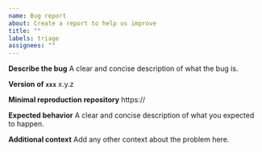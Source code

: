 ```yaml
---
name: Bug report
about: Create a report to help us improve
title: ""
labels: triage
assignees: ""
---
```


**Describe the bug**
A clear and concise description of what the bug is.

**Version of `xxx`**
x.y.z

**Minimal reproduction repository**
https://

**Expected behavior**
A clear and concise description of what you expected to happen.

**Additional context**
Add any other context about the problem here.
